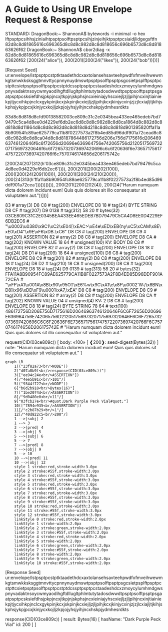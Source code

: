 # A Guide to Using UR Envelope Request & Response

STANDARD:
DragonBook:~ ShannonA$ bytewords -i minimal -o hex lftpsptpcsihhsjziniaihtpsptpsolftpsptpcsihjzinjeihjktpsptpcsiaidjlidgegsftfn
82d8c8d81865616c696365d8c8d8c982d8c8d818656c696b6573d8c8d81863626f62
DragonBook:~ ShannonA$ cbor2diag -x 82d8c8d81865616c696365d8c8d8c982d8c8d818656c696b6573d8c8d81863626f62
[200(24("alice")), 200(201([200(24("likes")), 200(24("bob"))]))]

[Request Seed]
ur:envelope/lstpsptpcstptktaadethdcxaxtolansehsavteehpwdfxfmveihwewmkgtsmwkksksggtmnvttycpnnynuydmswtpsptpsolftpsptpsgcsietpsplftpsptpcstpttcsietpsptpsolftpsptpcstptdcssptpsptpcstaadeshdcxzmoycylumhmdgwspnyvadaktnsoycwmyaodihgftdllugltphlmtutytadosdwwdtpsptpsolftpsptpsgaatpsptpcsksiefdhsjpkpjncxjtkpjnjskphsjncxieiniajyhscxiejljzjljpihjncxinjtiainiekpjtjycxihkpjnclcxgykpinjkcxjskpinjkcxiejljzjljpihjkcxjkinjycxinjzjzjlcxiajljtjkihjskphsjykpjpcxjkinjycxkojljzkpjojyhsjyihjncxhskpjydmhesrdkts

83d8c8d818d8cfd90138582003ce809c31c2e0345bea433ee465edeb7bd79479c5ca4d8ee0d4229ef6db2ec6d8c8d8c982d8c8d8ca1864d8c882d8c8d818d8d11864d8c8d8c982d8c8d818d8d218c8d8c8d818d901395820ffa11a8b90954fc89ae625779ca11b8f0227573a2f8b4ed85d96ddf901a72cead8c8d8c982d8c8d8ca04d8c8d8187864486172756d206e756d7175616d20646963746120646f6c6f72656d20696e636964756e742065756d212051756973207175697320646f6c6f7265732073697420696c6c6f20636f6e73657175617475722073697420766f6c7570746174656d206175742e

[200(24(207(312(h'03ce809c31c2e0345bea433ee465edeb7bd79479c5ca4d8ee0d4229ef6db2ec6')))), 
 200(201([200(202(100)), 200([200(24(209(100))), 200(201([200(24(210(200))), 200(24(313(h'ffa11a8b90954fc89ae625779ca11b8f0227573a2f8b4ed85d96ddf901a72cea')))]))])])),
200(201([200(202(4)), 200(24("Harum numquam dicta dolorem incidunt eum! Quis quis dolores sit illo consequatur sit voluptatem aut."))]))]


83                                      # array(3)
   D8 C8                                # tag(200) ENVELOPE
      D8 18                             # tag(24) BYTE STRING
         D8 CF                          # tag(207)
            D9 0138                     # tag(312)
               58 20                    # bytes(32)
                  03CE809C31C2E0345BEA433EE465EDEB7BD79479C5CA4D8EE0D4229EF6DB2EC6 # "\u0003\u0380\x9C1\xC2\xE04[\xEAC>\xE4e\xED\xEB{הy\xC5\xCAM\x8E\xE0\xD4\"\x9E\xF6\xDB.\xC6"
   D8 C8                                # tag(200) ENVELOPE
      D8 C9                             # tag(201) ASSERTION
         82                             # array(2)
            D8 C8                       # tag(200) ENVELOPE
               D8 CA                    # tag(202) KNOWN VALUE
                  18 64                 # unsigned(100) KV: BODY
            D8 C8                       # tag(200) ENVELOPE
               82                       # array(2)
                  D8 C8                 # tag(200) ENVELOPE
                     D8 18              # tag(24)
                        D8 D1           # tag(209)
                           18 64        # unsigned(100)
                  D8 C8                 # tag(200) ENVELOPE
                     D8 C9              # tag(201)
                        82              # array(2)
                           D8 C8        # tag(200) ENVELOPE
                              D8 18     # tag(24)
                                 D8 D2  # tag(210)
                                    18 C8 # unsigned(200)
                           D8 C8        # tag(200) ENVELOPE
                              D8 18     # tag(24)
                                 D9 0139 # tag(313)
                                    58 20 # bytes(32)
                                       FFA11A8B90954FC89AE625779CA11B8F0227573A2F8B4ED85D96DDF901A72CEA # "\xFF\xA1\u001A\x8B\x90\x95OȚ\xE6%w\x9C\xA1\e\x8F\u0002'W:/\x8BN\xD8]\x96\xDD\xF9\u0001\xA7,\xEA"
   D8 C8                                # tag(200) ENVELOPE
      D8 C9                             # tag(201) ASSERTION
         82                             # array(2)
            D8 C8                       # tag(200) ENVELOPE
               D8 CA                    # tag(202) KNOWN VALUE
                  04                    # unsigned(4) KV: 2
            D8 C8                       # tag(200) ENVELOPE
               D8 18                    # tag(24) BYTE STRING
                  78 64                 # text(100)
                     486172756D206E756D7175616D20646963746120646F6C6F72656D20696E636964756E742065756D212051756973207175697320646F6C6F7265732073697420696C6C6F20636F6E73657175617475722073697420766F6C7570746174656D206175742E # "Harum numquam dicta dolorem incidunt eum! Quis quis dolores sit illo consequatur sit voluptatem aut."

request(CID(03ce809c)) [
    body: «100» [
        ❰200❱: seed-digest(Bytes(32))
    ]
    note: "Harum numquam dicta dolorem incidunt eum! Quis quis dolores sit illo consequatur sit voluptatem aut."
]

```mermaid
graph LR
    1(("23f82a73<br/>NODE"))
    2["d07a8b9f<br/>response(CID(03ce809c))"]
    3(["ee94c24e<br/>ASSERTION"])
    4[/"4ee5b91c<br/>101"/]
    5(("9344f727<br/>NODE"))
    6["b6d2b918<br/>Bytes(16)"]
    7(["1be2074d<br/>ASSERTION"])
    8[/"9d0480e0<br/>11"/]
    9["03fcb27e<br/>#quot;Dark Purple Peck Vial#quot;"]
    10(["7894e935<br/>ASSERTION"])
    11[/"c2b87b29<br/>1"/]
    12[/"40d822c5<br/>200"/]
    1 -->|subj| 2
    1 --> 3
    3 -->|pred| 4
    3 -->|obj| 5
    5 -->|subj| 6
    5 --> 7
    7 -->|pred| 8
    7 -->|obj| 9
    5 --> 10
    10 -->|pred| 11
    10 -->|obj| 12
    style 1 stroke:red,stroke-width:3.0px
    style 2 stroke:#55f,stroke-width:3.0px
    style 3 stroke:red,stroke-width:3.0px
    style 4 stroke:#55f,stroke-width:3.0px
    style 5 stroke:red,stroke-width:3.0px
    style 6 stroke:#55f,stroke-width:3.0px
    style 7 stroke:red,stroke-width:3.0px
    style 8 stroke:#55f,stroke-width:3.0px
    style 9 stroke:#55f,stroke-width:3.0px
    style 10 stroke:red,stroke-width:3.0px
    style 11 stroke:#55f,stroke-width:3.0px
    style 12 stroke:#55f,stroke-width:3.0px
    linkStyle 0 stroke:red,stroke-width:2.0px
    linkStyle 1 stroke-width:2.0px
    linkStyle 2 stroke:green,stroke-width:2.0px
    linkStyle 3 stroke:#55f,stroke-width:2.0px
    linkStyle 4 stroke:red,stroke-width:2.0px
    linkStyle 5 stroke-width:2.0px
    linkStyle 6 stroke:green,stroke-width:2.0px
    linkStyle 7 stroke:#55f,stroke-width:2.0px
    linkStyle 8 stroke-width:2.0px
    linkStyle 9 stroke:green,stroke-width:2.0px
    linkStyle 10 stroke:#55f,stroke-width:2.0px
```

[Response Seed]
ur:envelope/lstpsptpcstptktaadethdcxaxtolansehsavteehpwdfxfmveihwewmkgtsmwkksksggtmnvttycpnnynuydmswtpsptpsolftpsptpsgcsietpsplftpsptpcstpttcsietpsptpsolftpsptpcstptdcssptpsptpcstaadeshdcxzmoycylumhmdgwspnyvadaktnsoycwmyaodihgftdllugltphlmtutytadosdwwdtpsptpsolftpsptpsgaatpsptpcsksiefdhsjpkpjncxjtkpjnjskphsjncxieiniajyhscxiejljzjljpihjncxinjtiainiekpjtjycxihkpjnclcxgykpinjkcxjskpinjkcxiejljzjljpihjkcxjkinjycxinjzjzjlcxiajljtjkihjskphsjykpjpcxjkinjycxkojljzkpjojyhsjyihjncxhskpjydmhesrdkts

response(CID(03ce809c)) [
    result: Bytes(16) [
        hasName: "Dark Purple Peck Vial"
        id: 200
    ]
]
